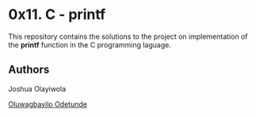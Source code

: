 # 0x11. C - printf
This repository contains the solutions to the project on implementation of the **printf** function in the C programming laguage.

## Authors
Joshua Olayiwola

[Oluwagbayilo Odetunde](https://github.com/Gbayilo)
